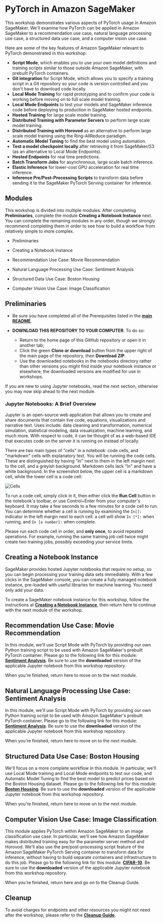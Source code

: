 # PyTorch in Amazon SageMaker

This workshop demonstrates various aspects of PyTorch usage in Amazon SageMaker.  We'll examine how PyTorch can be applied in Amazon SageMaker to a recommendation use case, natural language processing use case, a structured data use case, and a computer vision use case.  

Here are some of the key features of Amazon SageMaker relevant to PyTorch demonstrated in this workshop:

- **Script Mode**, which enables you to use your own model definitions and training scripts similar to those outside Amazon SageMaker, with prebuilt PyTorch containers.
- **Git integration** for Script Mode, which allows you to specify a training script in a Git repository so your code is version controlled and you don't have to download code locally. 
- **Local Mode Training** for rapid prototyping and to confirm your code is working before moving on to full scale model training.
- **Local Mode Endpoints** to test your models and SageMaker inference code before deploying to production in SageMaker hosted endpoints.
- **Hosted Training** for large scale model training.
- **Distributed Training with Parameter Servers** to perform large scale model training.
- **Distributed Training with Horovod** as an alternative to perform large scale model training using the Ring-AllReduce paradigm.
- **Automatic Model Tuning** to find the best model using automation.
- **Test a model checkpoint locally** after retrieving it from SageMaker/S3 (as an alternative to Local Mode Endpoints).
- **Hosted Endpoints** for real time predictions.
- **Batch Transform Jobs** for asynchronous, large scale batch inference.
- **Elastic Inference** for lower-cost GPU acceleration for real time inference.
- **Inference Pre/Post-Processing Scripts** to transform data before sending it to the SageMaker PyTorch Serving container for inference.


## Modules

This workshop is divided into multiple modules. After completing **Preliminaries**, complete the module **Creating a Notebook Instance** next.  You can complete the remaining modules in any order, though we strongly recommend completing them in order to see how to build a workflow from relatively simple to more complex. 

- Preliminaries

- Creating a Notebook Instance

- Recommendation Use Case: Movie Recommendation

- Natural Language Processing Use Case:  Sentiment Analysis 

- Structured Data Use Case:  Boston Housing 

- Computer Vision Use Case:  Image Classification  


## Preliminaries

- Be sure you have completed all of the Prerequisites listed in the [**main README**](../README.md). 

- **DOWNLOAD THIS REPOSITORY TO YOUR COMPUTER**. To do so:
  - Return to the home page of this GitHub repository or open it in another tab;
  - Click the green **Clone or download** button from the upper right of the main page of the repository, then **Download ZIP**.
  - Use the downloaded notebooks in the notebooks directory rather than other versions you might find inside your notebook instance or elsewhere; the downloaded versions are modified for use in workshops.  

If you are new to using Jupyter notebooks, read the next section, otherwise you may now skip ahead to the next module.


### Jupyter Notebooks:  A Brief Overview

Jupyter is an open-source web application that allows you to create and share documents that contain live code, equations, visualizations and narrative text. Uses include: data cleaning and transformation, numerical simulation, statistical modeling, data visualization, machine learning, and much more. With respect to code, it can be thought of as a web-based IDE that executes code on the server it is running on instead of locally. 

There are two main types of "cells" in a notebook:  code cells, and "markdown" cells with explanatory text. You will be running the code cells.  These are distinguished by having "In" next to them in the left margin next to the cell, and a greyish background.  Markdown cells lack "In" and have a white background. In the screenshot below, the upper cell is a markdown cell, while the lower cell is a code cell:

![Cells](../images/cells.png)

To run a code cell, simply click in it, then either click the **Run Cell** button in the notebook's toolbar, or use Control+Enter from your computer's keyboard. It may take a few seconds to a few minutes for a code cell to run. You can determine whether a cell is running by examining the `In[]:` indicator in the left margin next to each cell:  a cell will show `In [*]:` when running, and `In [a number]:` when complete.

Please run each code cell in order, and **only once**, to avoid repeated operations.  For example, running the same training job cell twice might create two training jobs, possibly exceeding your service limits.


## Creating a Notebook Instance

SageMaker provides hosted Jupyter notebooks that require no setup, so you can begin processing your training data sets immediately. With a few clicks in the SageMaker console, you can create a fully managed notebook instance, pre-loaded with useful libraries for machine learning. You need only add your data.

To create a SageMaker notebook instance for this workshop, follow the instructions at [**Creating a Notebook Instance**](../NotebookCreation), then return here to continue with the next module of the workshop.


## Recommendation Use Case:  Movie Recommendation  

In this module, we'll use Script Mode with PyTorch by providing our own Python training script to be used with Amazon SageMaker's prebuilt PyTorch container.  Please go to the following link for this module:  [**Sentiment Analysis**](../modules/Movie_Recommendation.md).  Be sure to use the **downloaded** version of the applicable Jupyter notebook from this workshop repository.  

When you're finished, return here to move on to the next module.  


## Natural Language Processing Use Case:  Sentiment Analysis  

In this module, we'll use Script Mode with PyTorch by providing our own Python training script to be used with Amazon SageMaker's prebuilt PyTorch container.  Please go to the following link for this module:  [**Sentiment Analysis**](../modules/Sentiment_Analysis.md).  Be sure to use the **downloaded** version of the applicable Jupyter notebook from this workshop repository.  

When you're finished, return here to move on to the next module.  


## Structured Data Use Case:  Boston Housing

We'll focus on a more complete workflow in this module.  In particular, we'll use Local Mode training and Local Mode endpoints to test our code, and Automatic Model Tuning to find the best model to predict prices based on the Boston Housing dataset.  Please go to the following link for this module:  [**Boston Housing**](../modules/Boston_Housing.md).  Be sure to use the **downloaded** version of the applicable Jupyter notebook from this workshop repository.  

When you're finished, return here to move on to the next module.  


## Computer Vision Use Case:  Image Classification

This module applies PyTorch within Amazon SageMaker to an image classification use case.  In particular, we'll see how Amazon SageMaker makes distributed training easy for the parameter server method and Horovod.  We'll also use the pre/post-processing script feature of the Amazon SageMaker PyTorch Serving container to transform data for inference, without having to build separate containers and infrastructure to do this job.  Please go to the following link for this module:  [**CIFAR-10**](../modules/CIFAR-10.md).  Be sure to use the **downloaded** version of the applicable Jupyter notebook from this workshop repository.  

When you're finished, return here and go on to the Cleanup Guide.  


## Cleanup

To avoid charges for endpoints and other resources you might not need after the workshop, please refer to the [**Cleanup Guide**](../CleanupGuide).



